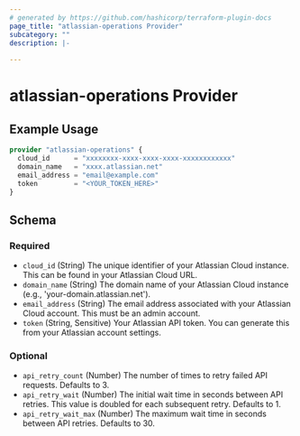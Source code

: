 ```yaml
---
# generated by https://github.com/hashicorp/terraform-plugin-docs
page_title: "atlassian-operations Provider"
subcategory: ""
description: |-
  
---
```


# atlassian-operations Provider



## Example Usage

```terraform
provider "atlassian-operations" {
  cloud_id      = "xxxxxxxx-xxxx-xxxx-xxxx-xxxxxxxxxxxx"
  domain_name   = "xxxx.atlassian.net"
  email_address = "email@example.com"
  token         = "<YOUR_TOKEN_HERE>"
}
```

<!-- schema generated by tfplugindocs -->
## Schema

### Required

- `cloud_id` (String) The unique identifier of your Atlassian Cloud instance. This can be found in your Atlassian Cloud URL.
- `domain_name` (String) The domain name of your Atlassian Cloud instance (e.g., 'your-domain.atlassian.net').
- `email_address` (String) The email address associated with your Atlassian Cloud account. This must be an admin account.
- `token` (String, Sensitive) Your Atlassian API token. You can generate this from your Atlassian account settings.

### Optional

- `api_retry_count` (Number) The number of times to retry failed API requests. Defaults to 3.
- `api_retry_wait` (Number) The initial wait time in seconds between API retries. This value is doubled for each subsequent retry. Defaults to 1.
- `api_retry_wait_max` (Number) The maximum wait time in seconds between API retries. Defaults to 30.
